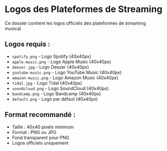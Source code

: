 # Logos des Plateformes de Streaming

Ce dossier contient les logos officiels des plateformes de streaming musical.

## Logos requis :

- `spotify.png` - Logo Spotify (40x40px)
- `apple-music.png` - Logo Apple Music (40x40px) 
- `deezer.jpg` - Logo Deezer (40x40px)
- `youtube-music.png` - Logo YouTube Music (40x40px)
- `amazon-music.png` - Logo Amazon Music (40x40px)
- `tidal.jpg` - Logo Tidal (40x40px)
- `soundcloud.png` - Logo SoundCloud (40x40px)
- `bandcamp.png` - Logo Bandcamp (40x40px)
- `default.png` - Logo par défaut (40x40px)

## Format recommandé :
- Taille : 40x40 pixels minimum
- Format : PNG ou JPG
- Fond transparent pour PNG
- Logos officiels uniquement